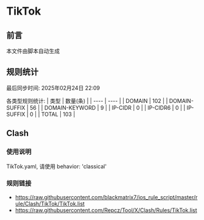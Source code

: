 # TikTok

## 前言
本文件由脚本自动生成

## 规则统计
最后同步时间: 2025年02月24日 22:09

各类型规则统计:
| 类型 | 数量(条)  | 
| ---- | ----  |
| DOMAIN | 102 | 
| DOMAIN-SUFFIX | 56 | 
| DOMAIN-KEYWORD | 9 | 
| IP-CIDR | 0 | 
| IP-CIDR6 | 0 | 
| IP-SUFFIX | 0 | 
| TOTAL | 103 | 
## Clash 
### 使用说明 
TikTok.yaml, 请使用 behavior: 'classical' 
### 规则链接 
- https://raw.githubusercontent.com/blackmatrix7/ios_rule_script/master/rule/Clash/TikTok/TikTok.list 
- https://raw.githubusercontent.com/Repcz/Tool/X/Clash/Rules/TikTok.list 
